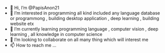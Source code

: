 - 👋 Hi, I’m @PapisAnon21 
- 👀 I’m interested in programming all kind included any language database or programmong , building desktop application , deep learning , building website etx
- 🌱 I’m currently learning  programming language , computer vision , deep learning , all knowledge in computer science
- 💞️ I’m looking to collaborate on all many thing which will interest me
- 📫 How to reach me ...

<!---
PapisAnon21/PapisAnon21 is a ✨ special ✨ repository because its `README.md` (this file) appears on your GitHub profile.
You can click the Preview link to take a look at your changes.
--->
